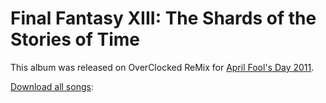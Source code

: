 # Final Fantasy XIII: The Shards of the Stories of Time

This album was released on OverClocked ReMix for [April Fool's Day 2011][a].

[a]: https://ocremix.org/community/topic/25901-final-fantasy-xiii-the-shards-of-the-stories-of-time-album-release

[Download all songs][b]:

[b]: https://github.com/williamjacksn/final-fantasy-xiii-the-shards-of-the-stories-of-time/archive/refs/heads/main.zip
